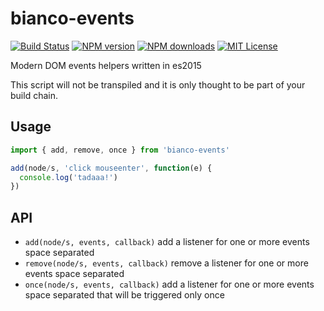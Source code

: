 # bianco-events

[![Build Status][travis-image]][travis-url]
[![NPM version][npm-version-image]][npm-url]
[![NPM downloads][npm-downloads-image]][npm-url]
[![MIT License][license-image]][license-url]

Modern DOM events helpers written in es2015

This script will not be transpiled and it is only thought to be part of your build chain.

## Usage

```js
import { add, remove, once } from 'bianco-events'

add(node/s, 'click mouseenter', function(e) {
  console.log('tadaaa!')
})
```

## API

- `add(node/s, events, callback)` add a listener for one or more events space separated
- `remove(node/s, events, callback)` remove a listener for one or more events space separated
- `once(node/s, events, callback)` add a listener for one or more events space separated that will be triggered only once


[travis-image]:https://img.shields.io/travis/biancojs/events.svg?style=flat-square
[travis-url]:https://travis-ci.org/biancojs/events

[license-image]:http://img.shields.io/badge/license-MIT-000000.svg?style=flat-square
[license-url]:LICENSE.txt

[npm-version-image]:http://img.shields.io/npm/v/bianco-events.svg?style=flat-square
[npm-downloads-image]:http://img.shields.io/npm/dm/bianco-events.svg?style=flat-square
[npm-url]:https://npmjs.org/package/bianco-events